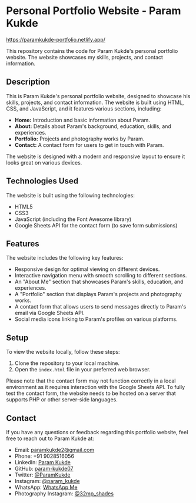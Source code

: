 # Personal Portfolio Website - Param Kukde
[https://paramkukde-portfolio.netlify.app/
](https://paramkukde-portfolio.netlify.app/)

This repository contains the code for Param Kukde's personal portfolio website. The website showcases my skills, projects, and contact information.

## Description

This is Param Kukde's personal portfolio website, designed to showcase his skills, projects, and contact information. The website is built using HTML, CSS, and JavaScript, and it features various sections, including:

- **Home:** Introduction and basic information about Param.
- **About:** Details about Param's background, education, skills, and experiences.
- **Portfolio:** Projects and photography works by Param.
- **Contact:** A contact form for users to get in touch with Param.

The website is designed with a modern and responsive layout to ensure it looks great on various devices.

## Technologies Used

The website is built using the following technologies:

- HTML5
- CSS3
- JavaScript (including the Font Awesome library)
- Google Sheets API for the contact form (to save form submissions)

## Features

The website includes the following key features:

- Responsive design for optimal viewing on different devices.
- Interactive navigation menu with smooth scrolling to different sections.
- An "About Me" section that showcases Param's skills, education, and experiences.
- A "Portfolio" section that displays Param's projects and photography works.
- A contact form that allows users to send messages directly to Param's email via Google Sheets API.
- Social media icons linking to Param's profiles on various platforms.

## Setup

To view the website locally, follow these steps:

1. Clone the repository to your local machine.
2. Open the `index.html` file in your preferred web browser.

Please note that the contact form may not function correctly in a local environment as it requires interaction with the Google Sheets API. To fully test the contact form, the website needs to be hosted on a server that supports PHP or other server-side languages.

## Contact

If you have any questions or feedback regarding this portfolio website, feel free to reach out to Param Kukde at:

- Email: paramkukde2@gmail.com
- Phone: +91 9028516056
- LinkedIn: [Param Kukde](https://www.linkedin.com/in/param-kukde)
- GitHub: [param-kukde07](https://github.com/param-kukde07)
- Twitter: [@ParamKukde](https://twitter.com/ParamKukde)
- Instagram: [@param_kukde](https://www.instagram.com/param_kukde)
- WhatsApp: [WhatsApp Me](https://wa.me/qr/UGIHI4Y3DJT5M1)
- Photography Instagram: [@32mp_shades](https://www.instagram.com/32mp_shades)
